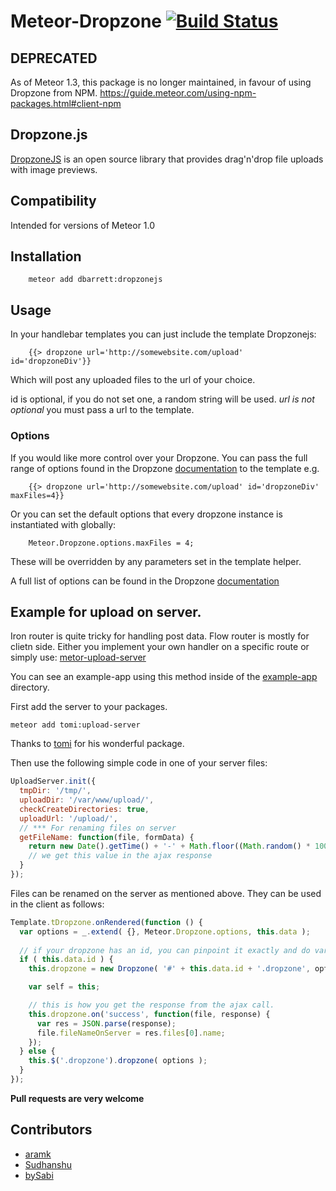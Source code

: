 # Meteor-Dropzone [![Build Status](https://travis-ci.org/devonbarrett/meteor-dropzone.png?branch=master)](https://travis-ci.org/devonbarrett/meteor-dropzone)

## DEPRECATED

As of Meteor 1.3, this package is no longer maintained, in favour of using Dropzone from NPM. 
https://guide.meteor.com/using-npm-packages.html#client-npm

## Dropzone.js
[DropzoneJS](http://www.dropzonejs.com/) is an open source library that provides drag'n'drop file uploads with image previews.

## Compatibility
Intended for versions of Meteor 1.0

## Installation
```
    meteor add dbarrett:dropzonejs
```

## Usage
In your handlebar templates you can just include the template Dropzonejs:

```
    {{> dropzone url='http://somewebsite.com/upload' id='dropzoneDiv'}}
```
Which will post any uploaded files to the url of your choice.


id is optional, if you do not set one, a random string will be used.
*url is not optional* you must pass a url to the template.

### Options
If you would like more control over your Dropzone. You can pass the full range of options found in the Dropzone [documentation](http://www.dropzonejs.com/) to the template e.g.

```
    {{> dropzone url='http://somewebsite.com/upload' id='dropzoneDiv' maxFiles=4}}
```

Or you can set the default options that every dropzone instance is instantiated with globally:

```
	Meteor.Dropzone.options.maxFiles = 4;
```

These will be overridden by any parameters set in the template helper.

A full list of options can be found in the Dropzone [documentation](http://www.dropzonejs.com/)

## Example for upload on server.
Iron router is quite tricky for handling post data. Flow router is mostly for clietn side. Either you implement your own handler on a specific route or simply use: [metor-upload-server](https://github.com/tomitrescak/meteor-tomi-upload-server)

You can see an example-app using this method inside of the
[example-app](example-app) directory.

First add the server to your packages.
```
meteor add tomi:upload-server
```
Thanks to [tomi](https://github.com/tomitrescak) for his wonderful package.

Then use the following simple code in one of your server files:

```javascript
UploadServer.init({
  tmpDir: '/tmp/',
  uploadDir: '/var/www/upload/',
  checkCreateDirectories: true,
  uploadUrl: '/upload/',
  // *** For renaming files on server
  getFileName: function(file, formData) {
  	return new Date().getTime() + '-' + Math.floor((Math.random() * 10000) + 1) + '-' + file.name; 
  	// we get this value in the ajax response
  }
});
```

Files can be renamed on the server as mentioned above. They can be used in the client as follows:
```javascript
Template.tDropzone.onRendered(function () {
  var options = _.extend( {}, Meteor.Dropzone.options, this.data );
  
  // if your dropzone has an id, you can pinpoint it exactly and do various client side operations on it.
  if ( this.data.id ) {
    this.dropzone = new Dropzone( '#' + this.data.id + '.dropzone', options );

    var self = this;

    // this is how you get the response from the ajax call.
    this.dropzone.on('success', function(file, response) {
      var res = JSON.parse(response);
      file.fileNameOnServer = res.files[0].name;
    });
  } else {
    this.$('.dropzone').dropzone( options );
  }
});
```

**Pull requests are very welcome**

## Contributors
- [aramk](https://github.com/aramk)
- [Sudhanshu](https://github.com/s7dhansh)
- [bySabi](https://github.com/bySabi)
